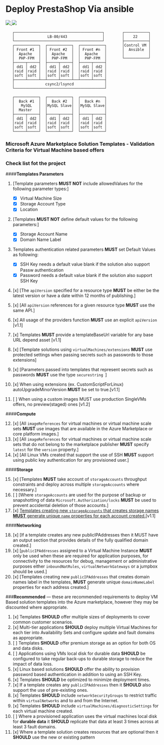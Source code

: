 # Deploy PrestaShop Via ansible

<a href="https://portal.azure.com/#create/Microsoft.Template/uri/https%3A%2F%2Fraw.githubusercontent.com%2FPrestaShop%2Fazure-template-performance%2Fmaster%2FmainTemplate.json" target="_blank">
    <img src="http://azuredeploy.net/deploybutton.png"/>
</a>
<a href="http://armviz.io/#/?load=https%3A%2F%2Fraw.githubusercontent.com%2FPrestaShop%2Fazure-template-performance%2Fmaster%2FmainTemplate.json" target="_blank">
    <img src="http://armviz.io/visualizebutton.png"/>
</a>


       ┌────────────────────────────────────────┐        ┌───────────┐
       │               LB-80/443                │        │    22     │
       └────────────────────────────────────────┘        ├───────────┤
       ┌───────────┐  ┌───────────┐  ┌───────────┐       │Control VM │
       │ Front #1  │  │ Front #2  │  │ Front #n  │       │  Ansible  │
       │  Apache   │  │  Apache   │  │  Apache   │       │           │
       │  PHP-FPM  │  │  PHP-FPM  │  │  PHP-FPM  │       └───────────┘
       ├─────┬─────┤  ├─────┬─────┤  ├─────┬─────┤                    
       │ dd1 │ dd2 │  │ dd1 │ dd2 │  │ dd1 │ dd2 │                    
       │raid │raid │  │raid │raid │  │raid │raid │                    
       │soft │soft │  │soft │soft │  │soft │soft │                    
       ├─────┴─────┴──┴─────┴─────┴──┴─────┴─────┤                    
       │              csync2/lsyncd              │                    
       └─────────────────────────────────────────┘                    
                                                                   
       ┌───────────┐  ┌───────────┐  ┌───────────┐                    
       │  Back #1  │  │  Back #2  │  │  Back #n  │                    
       │   MySQL   │  │MySQL Slave│  │MySQL Slave│                    
       │  Master   │  │           │  │           │                    
       ├─────┬─────┤  ├─────┬─────┤  ├─────┬─────┤                    
       │ dd1 │ dd2 │  │ dd1 │ dd2 │  │ dd1 │ dd2 │                    
       │raid │raid │  │raid │raid │  │raid │raid │                    
       │soft │soft │  │soft │soft │  │soft │soft │                    
       └─────┴─────┘  └─────┴─────┘  └─────┴─────┘                    



### Microsoft Azure Marketplace Solution Templates - Validation Criteria for Virtual Machine based offers
### Check list fot the project

####**Templates Parameters**

1.	[Template parameters **MUST NOT** include allowedValues for the following parameter types:]  
	*	[x] Virtual Machine Size  
	*	[x] Storage Account Type 
	*	[x] Location
  
2.	[Templates **MUST NOT** define default values for the following parameters:]  
	*	[x] Storage Account Name
	*	[x] Domain Name Label

3.	Templates authentication related parameters **MUST** set Default Values as following:
	*	[x] SSH Key needs a default value blank if the solution also support Passw authentication 
	*	[x] Password needs a default value blank if the solution also support SSH Key

4.	[x] [The `apiVersion` specified for a resource type **MUST** be either be the latest version or have a date within 12 months of publishing.]

5.	[x] [All `apiVersion` references for a given resource type **MUST** use the same API.]

6.  [x] All usage of the providers function **MUST** use an explicit `apiVersion` [v1.1]

7.  [x] Templates **MUST** provide a templateBaseUrl variable for any base URL depend asset  [v1.1]

8.  [x] [Template solutions using `virtualMachines/extensions` **MUST** use protected settings when passing secrets such as passwords to those extensions]

9.  [x] [Parameters passed into templates that represent secrets such as passwords **MUST** use the type `securestring `]  

10. [x] When using extensions (ex. CustomScriptForLinux)  autoUpgradeMinorVersion **MUST** be set to true.[v1.1]  

11. [ ] When using a custom images MUST use production SingleVMs offers, no preview(staged) ones  [v1.2] 


####**Compute**

12. [x] [All `imageReferences` for virtual machines or virtual machine scale sets **MUST** use images that are available in the Azure Marketplace or core platform images.]
13. [x] [All `imageReferences` for virtual machines or virtual machine scale sets that do not belong to the marketplace publisher **MUST** specify `latest` for the `version` property.]
14. [x] [All Linux VMs created that support the use of SSH **MUST** support using public key authentication for any provisioned user.]

####**Storage**

15. [x] [Templates **MUST** take account of `storageAccounts` throughput constraints and deploy across multiple `storageAccounts` where necessary.]
16. [ ] [Where `storageAccounts` are used for the purpose of backup or snapshotting of data `Microsoft.Authorization/locks` **MUST** be used to prevent accidental deletion of those accounts.]
17. [x] [Templates creating new `storageAccounts` that creates storage names **MUST** generate unique `name` properties for each account created.](README.md#12-templates-creating-new-storageaccounts-must-generate-unique-name-properties-for-each-account-created)[v1.1]

####**Networking**

18.	[x] [If a template creates any new publicIPAddresses then it MUST have an output section that provides details of the fully qualified domain created.]
19.	[x] [`publicIPAddresses` assigned to a Virtual Machine Instance **MUST** only be used when these are required for application purposes, for connectivity to the resources for debug, management or administrative purposes either `inboundNatRules`, `virtualNetworkGateways` or a jumpbox should be used.]
20. [x] [Templates creating new `publicIPAddresses` that creates domain names label in the templates, **MUST** generate unique `domainNameLabel` properties for each address created.]

###**Recommended** — these are recommended requirements to deploy VM Based solution templates into the Azure marketplace, however they may be discounted where appropriate.

1.	[x] Templates **SHOULD** offer multiple sizes of deployments to cover common customer scenarios.
2.	[x] Multi-tier applications **SHOULD** deploy multiple Virtual Machines for each tier into Availability Sets and configure update and fault domains as appropriate.
3.	[ ] Templates **SHOULD** offer premium storage as an option for both OS and data disks.
4.	[ ] Applications using VMs local disk for durable data **SHOULD** be configured to take regular back-ups to durable storage to reduce the impact of data loss.
5.	[x] Linux based solutions **SHOULD** offer the ability to provision password based authentication in addition to using an SSH Key.
6.	[x] Templates **SHOULD** be optimized to minimize deployment times.
7.	[x] If a template creates any `publicIPAddresses` then it **SHOULD** also support the use of pre-existing ones.
8.	[x] Templates **SHOULD** include `networkSecurityGroups` to restrict traffic within `virtualNetworks` and to and from the Internet.
9.	[x] Templates **SHOULD** include `virtualMachines/diagnosticSettings` for each virtual machine created.
10. [ ] Where a provisioned application uses the virtual machines local disk for **durable data** it **SHOULD** replicate that data at least 3 times across at least 3 fault domains.
11.	[x] Where a template solution creates resources that are optional then it **SHOULD** use the new or existing pattern
